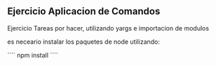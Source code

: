 ## Ejercicio Aplicacion de Comandos

Ejercicio Tareas por hacer, utilizando yargs e importacion de modulos

es neceario instalar los paquetes de node utilizando:

´´´´
npm install
´´´´